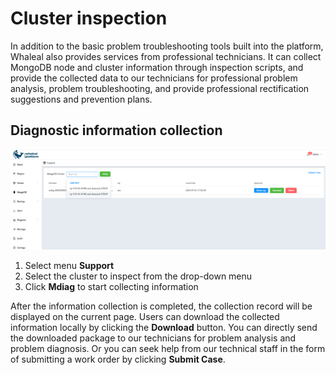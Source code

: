 # Cluster inspection

In addition to the basic problem troubleshooting tools built into the platform, Whaleal also provides services from professional technicians. It can collect MongoDB node and cluster information through inspection scripts, and provide the collected data to our technicians for professional problem analysis, problem troubleshooting, and provide professional rectification suggestions and prevention plans.



## Diagnostic information collection

![01-ClusterInspection](../../images/whaleal-platform-Images/14-support/01-ClusterInspection.png)



1. Select menu **Support**
2. Select the cluster to inspect from the drop-down menu
3. Click **Mdiag** to start collecting information



After the information collection is completed, the collection record will be displayed on the current page. Users can download the collected information locally by clicking the **Download** button. You can directly send the downloaded package to our technicians for problem analysis and problem diagnosis.
Or you can seek help from our technical staff in the form of submitting a work order by clicking **Submit Case**.
